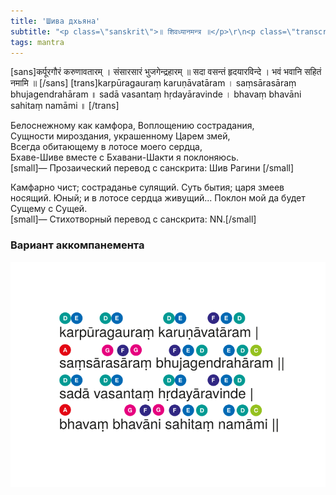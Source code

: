 ```yaml
---
title: 'Шива дхьяна'
subtitle: "<p class=\"sanskrit\">॥ शिवध्यानमन्त्र ॥</p>\r\n<p class=\"transcript\">śivadhyānamantra</p>\r\nШлока из Яджурведы, являющаяся одной из самых знаменитых ārti"
tags: mantra
---
```


[sans]कर्पूरगौरं करुणावतारम् ।
संसारसारं भुजगेन्द्रहारम् ॥
सदा वसन्तं हृदयारविन्दे ।
भवं भवानि सहितं नमामि ॥ [/sans]
[trans]karpūragauraṃ karuṇāvatāram ।
saṃsārasāraṃ bhujagendrahāram ॥
sadā vasantaṃ hṛdayāravinde ।
bhavaṃ bhavāni sahitaṃ namāmi ॥ [/trans]

Белоснежному как камфора, Воплощению сострадания,   
Сущности мироздания, украшенному Царем змей,    
Всегда обитающему в лотосе моего сердца,    
Бхаве-Шиве вместе с Бхавани-Шакти я поклоняюсь.   
[small]— Прозаический перевод с санскрита: Шив Рагини [/small]

Камфарно чист; состраданье сулящий.
Суть бытия; царя змеев носящий.
Юный; и в лотосе сердца живущий...
Поклон мой да будет Сущему с Сущей.   
[small]— Стихотворный перевод с санскрита: NN.[/small]

### Вариант аккомпанемента
![Karpura gauram](./karpura-gauram.svg)
